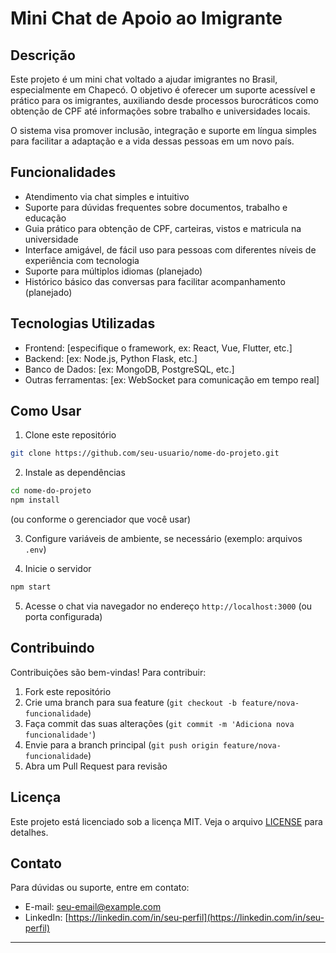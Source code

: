 # Mini Chat de Apoio ao Imigrante

## Descrição

Este projeto é um mini chat voltado a ajudar imigrantes no Brasil, especialmente em Chapecó. O objetivo é oferecer um suporte acessível e prático para os imigrantes, auxiliando desde processos burocráticos como obtenção de CPF até informações sobre trabalho e universidades locais.

O sistema visa promover inclusão, integração e suporte em língua simples para facilitar a adaptação e a vida dessas pessoas em um novo país.

## Funcionalidades

- Atendimento via chat simples e intuitivo
- Suporte para dúvidas frequentes sobre documentos, trabalho e educação
- Guia prático para obtenção de CPF, carteiras, vistos e matricula na universidade
- Interface amigável, de fácil uso para pessoas com diferentes níveis de experiência com tecnologia
- Suporte para múltiplos idiomas (planejado)
- Histórico básico das conversas para facilitar acompanhamento (planejado)

## Tecnologias Utilizadas

- Frontend: [especifique o framework, ex: React, Vue, Flutter, etc.]  
- Backend: [ex: Node.js, Python Flask, etc.]  
- Banco de Dados: [ex: MongoDB, PostgreSQL, etc.]  
- Outras ferramentas: [ex: WebSocket para comunicação em tempo real]

## Como Usar

1. Clone este repositório  
```bash
git clone https://github.com/seu-usuario/nome-do-projeto.git
````

2. Instale as dependências

```bash
cd nome-do-projeto
npm install
```

(ou conforme o gerenciador que você usar)

3. Configure variáveis de ambiente, se necessário (exemplo: arquivos `.env`)

4. Inicie o servidor

```bash
npm start
```

5. Acesse o chat via navegador no endereço `http://localhost:3000` (ou porta configurada)

## Contribuindo

Contribuições são bem-vindas! Para contribuir:

1. Fork este repositório
2. Crie uma branch para sua feature (`git checkout -b feature/nova-funcionalidade`)
3. Faça commit das suas alterações (`git commit -m 'Adiciona nova funcionalidade'`)
4. Envie para a branch principal (`git push origin feature/nova-funcionalidade`)
5. Abra um Pull Request para revisão

## Licença

Este projeto está licenciado sob a licença MIT. Veja o arquivo [LICENSE](LICENSE) para detalhes.

## Contato

Para dúvidas ou suporte, entre em contato:

* E-mail: [seu-email@example.com](mailto:seu-email@example.com)
* LinkedIn: [https://linkedin.com/in/seu-perfil](https://linkedin.com/in/seu-perfil)

---

